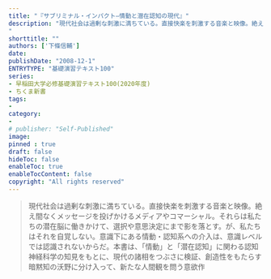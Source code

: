 ```yaml
---
title: "『サブリミナル・インパクト―情動と潜在認知の現代』"
description: "現代社会は過剰な刺激に満ちている。直接快楽を刺激する音楽と映像。絶え間なくメッセージを投げかけるメディアやコマーシャル。それらは私たちの潜在脳に働きかけて、選択や意思決定にまで影を落とす。が、私たちはそれを自覚しない。意識下にある情動・認知系への介入は、意識レベルでは認識されないからだ。本書は、「情動」と「潜在認知」に関わる認知神経科学の知見をもとに、現代の諸相をつぶさに検証、創造性をもたらす暗黙知の沃野に分け入って、新たな人間観を問う意欲作。
"
shorttitle: ""
authors: ['下條信輔']
date: 
publishDate: "2008-12-1"
ENTRYTYPE: "基礎演習テキスト100"
series:
- 早稲田大学必修基礎演習テキスト100(2020年度)
- ちくま新書
tags: 
- 
category: 
- 
# publisher: "Self-Published"
image: 
pinned : true
draft: false
hideToc: false
enableToc: true
enableTocContent: false
copyright: "All rights reserved"
---
```


>現代社会は過剰な刺激に満ちている。直接快楽を刺激する音楽と映像。絶え間なくメッセージを投げかけるメディアやコマーシャル。それらは私たちの潜在脳に働きかけて、選択や意思決定にまで影を落とす。が、私たちはそれを自覚しない。意識下にある情動・認知系への介入は、意識レベルでは認識されないからだ。本書は、「情動」と「潜在認知」に関わる認知神経科学の知見をもとに、現代の諸相をつぶさに検証、創造性をもたらす暗黙知の沃野に分け入って、新たな人間観を問う意欲作